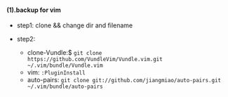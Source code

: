 #### (1).backup for vim ####
* step1: clone && change dir and filename

* step2:
	* clone-Vundle:$ `git clone https://github.com/VundleVim/Vundle.vim.git ~/.vim/bundle/Vundle.vim`
	* vim: `:PluginInstall`
	* auto-pairs: `git clone git://github.com/jiangmiao/auto-pairs.git ~/.vim/bundle/auto-pairs`
